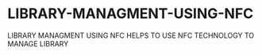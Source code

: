 # LIBRARY-MANAGMENT-USING-NFC
LIBRARY MANAGMENT USING NFC HELPS TO USE NFC TECHNOLOGY TO MANAGE LIBRARY
